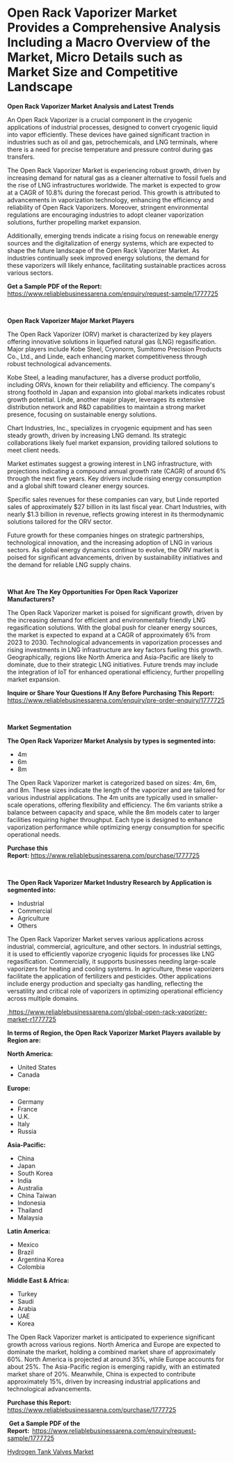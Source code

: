<p><h1>Open Rack Vaporizer Market Provides a Comprehensive Analysis Including a Macro Overview of the Market, Micro Details such as Market Size and Competitive Landscape</h1></p><p><strong>Open Rack Vaporizer Market Analysis and Latest Trends</strong></p>
<p><p>An Open Rack Vaporizer is a crucial component in the cryogenic applications of industrial processes, designed to convert cryogenic liquid into vapor efficiently. These devices have gained significant traction in industries such as oil and gas, petrochemicals, and LNG terminals, where there is a need for precise temperature and pressure control during gas transfers.</p><p>The Open Rack Vaporizer Market is experiencing robust growth, driven by increasing demand for natural gas as a cleaner alternative to fossil fuels and the rise of LNG infrastructures worldwide. The market is expected to grow at a CAGR of 10.8% during the forecast period. This growth is attributed to advancements in vaporization technology, enhancing the efficiency and reliability of Open Rack Vaporizers. Moreover, stringent environmental regulations are encouraging industries to adopt cleaner vaporization solutions, further propelling market expansion.</p><p>Additionally, emerging trends indicate a rising focus on renewable energy sources and the digitalization of energy systems, which are expected to shape the future landscape of the Open Rack Vaporizer Market. As industries continually seek improved energy solutions, the demand for these vaporizers will likely enhance, facilitating sustainable practices across various sectors.</p></p>
<p><strong>Get a Sample PDF of the Report:&nbsp;</strong> <a href="https://www.reliablebusinessarena.com/enquiry/request-sample/1777725?utm_campaign=2988&utm_medium=2&utm_source=Github&utm_content=ia&utm_term=12042025&utm_id=open-rack-vaporizer">https://www.reliablebusinessarena.com/enquiry/request-sample/1777725</a></p>
<p>&nbsp;</p>
<p><strong>Open Rack Vaporizer Major Market Players</strong></p>
<p><p>The Open Rack Vaporizer (ORV) market is characterized by key players offering innovative solutions in liquefied natural gas (LNG) regasification. Major players include Kobe Steel, Cryonorm, Sumitomo Precision Products Co., Ltd., and Linde, each enhancing market competitiveness through robust technological advancements.</p><p>Kobe Steel, a leading manufacturer, has a diverse product portfolio, including ORVs, known for their reliability and efficiency. The company's strong foothold in Japan and expansion into global markets indicates robust growth potential. Linde, another major player, leverages its extensive distribution network and R&D capabilities to maintain a strong market presence, focusing on sustainable energy solutions.</p><p>Chart Industries, Inc., specializes in cryogenic equipment and has seen steady growth, driven by increasing LNG demand. Its strategic collaborations likely fuel market expansion, providing tailored solutions to meet client needs.</p><p>Market estimates suggest a growing interest in LNG infrastructure, with projections indicating a compound annual growth rate (CAGR) of around 6% through the next five years. Key drivers include rising energy consumption and a global shift toward cleaner energy sources.</p><p>Specific sales revenues for these companies can vary, but Linde reported sales of approximately $27 billion in its last fiscal year. Chart Industries, with nearly $1.3 billion in revenue, reflects growing interest in its thermodynamic solutions tailored for the ORV sector.</p><p>Future growth for these companies hinges on strategic partnerships, technological innovation, and the increasing adoption of LNG in various sectors. As global energy dynamics continue to evolve, the ORV market is poised for significant advancements, driven by sustainability initiatives and the demand for reliable LNG supply chains.</p></p>
<p>&nbsp;</p>
<p><strong>What Are The Key Opportunities For Open Rack Vaporizer Manufacturers?</strong></p>
<p><p>The Open Rack Vaporizer market is poised for significant growth, driven by the increasing demand for efficient and environmentally friendly LNG regasification solutions. With the global push for cleaner energy sources, the market is expected to expand at a CAGR of approximately 6% from 2023 to 2030. Technological advancements in vaporization processes and rising investments in LNG infrastructure are key factors fueling this growth. Geographically, regions like North America and Asia-Pacific are likely to dominate, due to their strategic LNG initiatives. Future trends may include the integration of IoT for enhanced operational efficiency, further propelling market expansion.</p></p>
<p><strong>Inquire or Share Your Questions If Any Before Purchasing This Report:</strong> <a href="https://www.reliablebusinessarena.com/enquiry/pre-order-enquiry/1777725?utm_campaign=2988&utm_medium=2&utm_source=Github&utm_content=ia&utm_term=12042025&utm_id=open-rack-vaporizer">https://www.reliablebusinessarena.com/enquiry/pre-order-enquiry/1777725</a></p>
<p>&nbsp;</p>
<p><strong>Market Segmentation</strong></p>
<p><strong>The Open Rack Vaporizer Market Analysis by types is segmented into:</strong></p>
<p><ul><li>4m</li><li>6m</li><li>8m</li></ul></p>
<p><p>The Open Rack Vaporizer market is categorized based on sizes: 4m, 6m, and 8m. These sizes indicate the length of the vaporizer and are tailored for various industrial applications. The 4m units are typically used in smaller-scale operations, offering flexibility and efficiency. The 6m variants strike a balance between capacity and space, while the 8m models cater to larger facilities requiring higher throughput. Each type is designed to enhance vaporization performance while optimizing energy consumption for specific operational needs.</p></p>
<p><strong>Purchase this Report:&nbsp;</strong><a href="https://www.reliablebusinessarena.com/purchase/1777725?utm_campaign=2988&utm_medium=2&utm_source=Github&utm_content=ia&utm_term=12042025&utm_id=open-rack-vaporizer">https://www.reliablebusinessarena.com/purchase/1777725</a></p>
<p>&nbsp;</p>
<p><strong>The Open Rack Vaporizer Market Industry Research by Application is segmented into:</strong></p>
<p><ul><li>Industrial</li><li>Commercial</li><li>Agriculture</li><li>Others</li></ul></p>
<p><p>The Open Rack Vaporizer Market serves various applications across industrial, commercial, agriculture, and other sectors. In industrial settings, it is used to efficiently vaporize cryogenic liquids for processes like LNG regasification. Commercially, it supports businesses needing large-scale vaporizers for heating and cooling systems. In agriculture, these vaporizers facilitate the application of fertilizers and pesticides. Other applications include energy production and specialty gas handling, reflecting the versatility and critical role of vaporizers in optimizing operational efficiency across multiple domains.</p></p>
<p><a href="https://www.reliablebusinessarena.com/global-open-rack-vaporizer-market-r1777725?utm_campaign=2988&utm_medium=2&utm_source=Github&utm_content=ia&utm_term=12042025&utm_id=open-rack-vaporizer">&nbsp;https://www.reliablebusinessarena.com/global-open-rack-vaporizer-market-r1777725</a></p>
<p><strong>In terms of Region, the Open Rack Vaporizer Market Players available by Region are:</strong></p>
<p>
    <p> <strong> North America: </strong>
        <ul>
            <li>United States</li>
            <li>Canada</li>
        </ul>
        </p> 
    <p> <strong> Europe: </strong>
        <ul>
            <li>Germany</li>
            <li>France</li>
            <li>U.K.</li>
            <li>Italy</li>
            <li>Russia</li>
        </ul>
        </p> 
    <p> <strong> Asia-Pacific: </strong>
        <ul>
            <li>China</li>
            <li>Japan</li>
            <li>South Korea</li>
            <li>India</li>
            <li>Australia</li>
            <li>China Taiwan</li>
            <li>Indonesia</li>
            <li>Thailand</li>
            <li>Malaysia</li>
        </ul>
        </p> 
    <p> <strong> Latin America: </strong>
        <ul>
            <li>Mexico</li>
            <li>Brazil</li>
            <li>Argentina Korea</li>
            <li>Colombia</li>
        </ul>
        </p> 
    <p> <strong> Middle East & Africa: </strong>
        <ul>
            <li>Turkey</li>
            <li>Saudi</li>
            <li>Arabia</li>
            <li>UAE</li>
            <li>Korea</li>
        </ul>
    </p>
    </p>
<p><p>The Open Rack Vaporizer market is anticipated to experience significant growth across various regions. North America and Europe are expected to dominate the market, holding a combined market share of approximately 60%. North America is projected at around 35%, while Europe accounts for about 25%. The Asia-Pacific region is emerging rapidly, with an estimated market share of 20%. Meanwhile, China is expected to contribute approximately 15%, driven by increasing industrial applications and technological advancements.</p></p>
<p><strong>Purchase this Report: </strong><a href="https://www.reliablebusinessarena.com/purchase/1777725?utm_campaign=2988&utm_medium=2&utm_source=Github&utm_content=ia&utm_term=12042025&utm_id=open-rack-vaporizer">https://www.reliablebusinessarena.com/purchase/1777725</a></p>
<p>&nbsp;<strong>Get a Sample PDF of the Report:&nbsp;&nbsp;</strong><a href="https://www.reliablebusinessarena.com/enquiry/request-sample/1777725?utm_campaign=2988&utm_medium=2&utm_source=Github&utm_content=ia&utm_term=12042025&utm_id=open-rack-vaporizer">https://www.reliablebusinessarena.com/enquiry/request-sample/1777725</a></p>
<p><strong></strong></p>
<p><p><a href="https://github.com/XavierTyler76/Market-Research-Report-List-1/blob/main/hydrogen-tank-valves-market.md?utm_campaign=2988&utm_medium=2&utm_source=Github&utm_content=ia&utm_term=12042025&utm_id=open-rack-vaporizer">Hydrogen Tank Valves Market</a></p></p>
